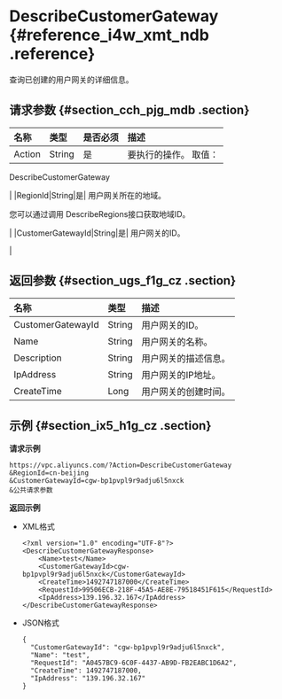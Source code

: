 # DescribeCustomerGateway {#reference_i4w_xmt_ndb .reference}

查询已创建的用户网关的详细信息。

## 请求参数 {#section_cch_pjg_mdb .section}

|名称|类型|是否必须|描述|
|:-|:-|:---|:-|
|Action|String|是| 要执行的操作。 取值：

 DescribeCustomerGateway

 |
|RegionId|String|是| 用户网关所在的地域。

 您可以通过调用 DescribeRegions接口获取地域ID。

 |
|CustomerGatewayId|String|是| 用户网关的ID。

 |

## 返回参数 {#section_ugs_f1g_cz .section}

|名称|类型|描述|
|:-|:-|:-|
|CustomerGatewayId|String|用户网关的ID。|
|Name|String|用户网关的名称。|
|Description|String|用户网关的描述信息。|
|IpAddress|String|用户网关的IP地址。|
|CreateTime|Long|用户网关的创建时间。|

## 示例 {#section_ix5_h1g_cz .section}

**请求示例**

``` {#createVPCpub}
https://vpc.aliyuncs.com/?Action=DescribeCustomerGateway
&RegionId=cn-beijing
&CustomerGatewayId=cgw-bp1pvpl9r9adju6l5nxck
&公共请求参数
```

**返回示例**

-   XML格式

    ```
    <?xml version="1.0" encoding="UTF-8"?>
    <DescribeCustomerGatewayResponse>
        <Name>test</Name>
        <CustomerGatewayId>cgw-bp1pvpl9r9adju6l5nxck</CustomerGatewayId>
        <CreateTime>1492747187000</CreateTime>
        <RequestId>99506ECB-218F-45A5-AE8E-79518451F615</RequestId>
        <IpAddress>139.196.32.167</IpAddress>
    </DescribeCustomerGatewayResponse>
    ```

-   JSON格式

    ```
    {
      "CustomerGatewayId": "cgw-bp1pvpl9r9adju6l5nxck",
      "Name": "test",
      "RequestId": "A0457BC9-6C0F-4437-AB9D-FB2EABC1D6A2",
      "CreateTime": 1492747187000,
      "IpAddress": "139.196.32.167"
    }
    ```


